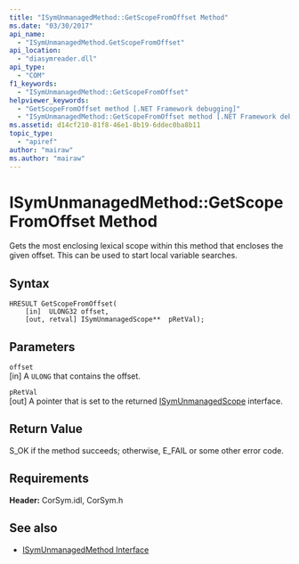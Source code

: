 ```yaml
---
title: "ISymUnmanagedMethod::GetScopeFromOffset Method"
ms.date: "03/30/2017"
api_name: 
  - "ISymUnmanagedMethod.GetScopeFromOffset"
api_location: 
  - "diasymreader.dll"
api_type: 
  - "COM"
f1_keywords: 
  - "ISymUnmanagedMethod::GetScopeFromOffset"
helpviewer_keywords: 
  - "GetScopeFromOffset method [.NET Framework debugging]"
  - "ISymUnmanagedMethod::GetScopeFromOffset method [.NET Framework debugging]"
ms.assetid: d14cf210-81f8-46e1-8b19-6ddec0ba8b11
topic_type: 
  - "apiref"
author: "mairaw"
ms.author: "mairaw"
---
```

# ISymUnmanagedMethod::GetScopeFromOffset Method
Gets the most enclosing lexical scope within this method that encloses the given offset. This can be used to start local variable searches.  
  
## Syntax  
  
```  
HRESULT GetScopeFromOffset(  
    [in]  ULONG32 offset,  
    [out, retval] ISymUnmanagedScope**  pRetVal);  
```  
  
## Parameters  
 `offset`  
 [in] A `ULONG` that contains the offset.  
  
 `pRetVal`  
 [out] A pointer that is set to the returned [ISymUnmanagedScope](../../../../docs/framework/unmanaged-api/diagnostics/isymunmanagedscope-interface.md) interface.  
  
## Return Value  
 S_OK if the method succeeds; otherwise, E_FAIL or some other error code.  
  
## Requirements  
 **Header:** CorSym.idl, CorSym.h  
  
## See also
- [ISymUnmanagedMethod Interface](../../../../docs/framework/unmanaged-api/diagnostics/isymunmanagedmethod-interface.md)
